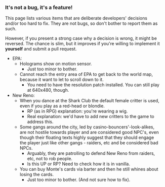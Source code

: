 ### It's not a bug, it's a feature!

This page lists various items that are deliberate developers' decisions and/or too hard to fix. They are not bugs, so don't bother to report them as such.

However, if you present a strong case why a decision is wrong, it might be reversed.
The chance is slim, but it improves if you're willing to implement it **yourself** and submit a pull request.

- EPA:
  - Holograms show on motion sensor.
    - Just too minor to bother.
  - Cannot reach the entry area of EPA to get back to the world map, because it want to let to scroll down to it.
    - You need to have the resolution patch installed. You can still play at 640x480, though.
- New Reno:
  - When you dance at the Shark Club the default female critter is used, even if you play as a red-head or blondie.
    - RP (as in RPG) explanation: you're wearing a wig.
    - Real explanation: we'd have to add new critters to the game to address this.
  - Some gangs around the city, led by casino-bouncers'-look-alikes, are not hostile towards player and are considered good NPC's, even though their floating texts highly suggest that they should engage the player just like other gangs - raiders, etc and be considered bad NPCs.
    - Arguably, they are patrolling to defend New Reno from raiders, etc, not to rob people.
    - Is this UP or RP? Need to check how it is in vanilla.
  - You can buy Monte's cards via barter and then he still whines about losing the cards.
    - Just too minor to bother. (And not sure how to fix).

